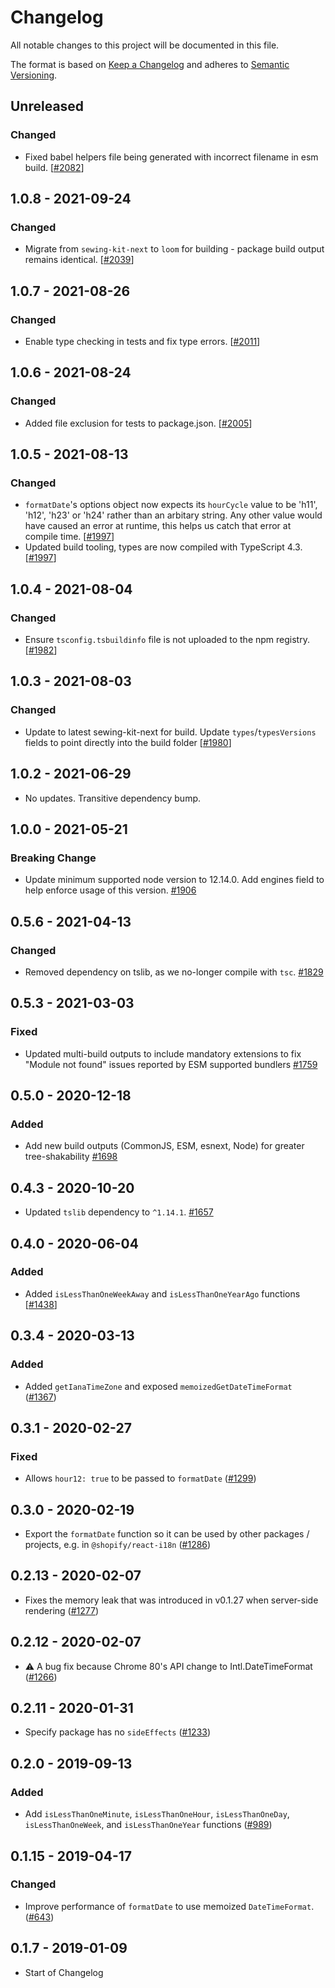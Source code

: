 # Changelog

All notable changes to this project will be documented in this file.

The format is based on [Keep a Changelog](http://keepachangelog.com/en/1.0.0/)
and adheres to [Semantic Versioning](http://semver.org/spec/v2.0.0.html).

## Unreleased

### Changed

- Fixed babel helpers file being generated with incorrect filename in esm build. [[#2082](https://github.com/Shopify/quilt/pull/2082)]

## 1.0.8 - 2021-09-24

### Changed

- Migrate from `sewing-kit-next` to `loom` for building - package build output remains identical. [[#2039](https://github.com/Shopify/quilt/pull/2039)]

## 1.0.7 - 2021-08-26

### Changed

- Enable type checking in tests and fix type errors. [[#2011](https://github.com/Shopify/quilt/pull/2011)]

## 1.0.6 - 2021-08-24

### Changed

- Added file exclusion for tests to package.json. [[#2005](https://github.com/Shopify/quilt/pull/2005)]

## 1.0.5 - 2021-08-13

### Changed

- `formatDate`'s options object now expects its `hourCycle` value to be 'h11', 'h12', 'h23' or 'h24' rather than an arbitary string. Any other value would have caused an error at runtime, this helps us catch that error at compile time. [[#1997](https://github.com/Shopify/quilt/pull/1997)]
- Updated build tooling, types are now compiled with TypeScript 4.3. [[#1997](https://github.com/Shopify/quilt/pull/1997)]

## 1.0.4 - 2021-08-04

### Changed

- Ensure `tsconfig.tsbuildinfo` file is not uploaded to the npm registry. [[#1982](https://github.com/Shopify/quilt/pull/1982)]

## 1.0.3 - 2021-08-03

### Changed

- Update to latest sewing-kit-next for build. Update `types`/`typesVersions` fields to point directly into the build folder [[#1980](https://github.com/Shopify/quilt/pull/1980)]

## 1.0.2 - 2021-06-29

- No updates. Transitive dependency bump.

## 1.0.0 - 2021-05-21

### Breaking Change

- Update minimum supported node version to 12.14.0. Add engines field to help enforce usage of this version. [#1906](https://github.com/Shopify/quilt/pull/1906)

## 0.5.6 - 2021-04-13

### Changed

- Removed dependency on tslib, as we no-longer compile with `tsc`. [#1829](https://github.com/Shopify/quilt/pull/1829)

## 0.5.3 - 2021-03-03

### Fixed

- Updated multi-build outputs to include mandatory extensions to fix "Module not found" issues reported by ESM supported bundlers [#1759](https://github.com/Shopify/quilt/pull/1759)

## 0.5.0 - 2020-12-18

### Added

- Add new build outputs (CommonJS, ESM, esnext, Node) for greater tree-shakability [#1698](https://github.com/Shopify/quilt/pull/1698)

## 0.4.3 - 2020-10-20

- Updated `tslib` dependency to `^1.14.1`. [#1657](https://github.com/Shopify/quilt/pull/1657)

## 0.4.0 - 2020-06-04

### Added

- Added `isLessThanOneWeekAway` and `isLessThanOneYearAgo` functions [[#1438](https://github.com/Shopify/quilt/pull/1438)]

## 0.3.4 - 2020-03-13

### Added

- Added `getIanaTimeZone` and exposed `memoizedGetDateTimeFormat` ([#1367](https://github.com/Shopify/quilt/pull/1367))

## 0.3.1 - 2020-02-27

### Fixed

- Allows `hour12: true` to be passed to `formatDate` ([#1299](https://github.com/Shopify/quilt/pull/1299))

## 0.3.0 - 2020-02-19

- Export the `formatDate` function so it can be used by other packages / projects, e.g. in `@shopify/react-i18n` ([#1286](https://github.com/Shopify/quilt/pull/1286))

## 0.2.13 - 2020-02-07

- Fixes the memory leak that was introduced in v0.1.27 when server-side rendering ([#1277](https://github.com/Shopify/quilt/pull/1277))

## 0.2.12 - 2020-02-07

- ⚠️ A bug fix because Chrome 80's API change to Intl.DateTimeFormat ([#1266](https://github.com/Shopify/quilt/pull/1266))

## 0.2.11 - 2020-01-31

- Specify package has no `sideEffects` ([#1233](https://github.com/Shopify/quilt/pull/1233))

## 0.2.0 - 2019-09-13

### Added

- Add `isLessThanOneMinute`, `isLessThanOneHour`, `isLessThanOneDay`, `isLessThanOneWeek`, and `isLessThanOneYear` functions ([#989](https://github.com/Shopify/quilt/pull/989))

## 0.1.15 - 2019-04-17

### Changed

- Improve performance of `formatDate` to use memoized `DateTimeFormat`. ([#643](https://github.com/Shopify/quilt/pull/643))

## 0.1.7 - 2019-01-09

- Start of Changelog
